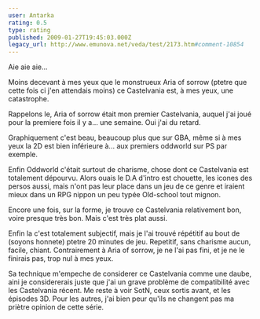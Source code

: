 ```yaml
---
user: Antarka
rating: 0.5
type: rating
published: 2009-01-27T19:45:03.000Z
legacy_url: http://www.emunova.net/veda/test/2173.htm#comment-10854
---
```

Aie aie aie...

Moins decevant à mes yeux que le monstrueux Aria of sorrow (ptetre que cette fois ci j'en attendais moins) ce Castelvania est, à mes yeux, une catastrophe.

Rappelons le, Aria of sorrow était mon premier Castelvania, auquel j'ai joué pour la premiere fois il y a... une semaine. Oui j'ai du retard.

Graphiquement c'est beau, beaucoup plus que sur GBA, même si à mes yeux la 2D est bien inférieure à... aux premiers oddworld sur PS par exemple.

Enfin Oddworld c'était surtout de charisme, chose dont ce Castelvania est totalement dépourvu. Alors ouais le D.A d'intro est chouette, les icones des persos aussi, mais n'ont pas leur place dans un jeu de ce genre et iraient mieux dans un RPG nippon un peu typée Old-school tout mignon.

Encore une fois, sur la forme, je trouve ce Castelvania relativement bon, voire presque très bon. Mais c'est très plat aussi.

Enfin la c'est totalement subjectif, mais je l'ai trouvé répétitif au bout de (soyons honnete) ptetre 20 minutes de jeu. Repetitif, sans charisme aucun, facile, chiant. Contrairement à Aria of sorrow, je ne l'ai pas fini, et je ne le finirais pas, trop nul à mes yeux.

Sa technique m'empeche de considerer ce Castelvania comme une daube, aini je considererais juste que j'ai un grave problème de compatibilité avec les Castelvania récent. Me reste à voir SotN, ceux sortis avant, et les épisodes 3D. Pour les autres, j'ai bien peur qu'ils ne changent pas ma priètre opinion de cette série.